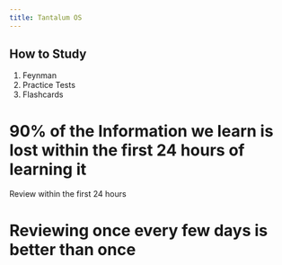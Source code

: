 ```yaml
---
title: Tantalum OS
---
```

## How to Study
1. Feynman
2. Practice Tests
3. Flashcards

# 90% of the Information we learn is lost within the first 24 hours of learning it 
Review within the first 24 hours


# Reviewing once every few days is better than once 